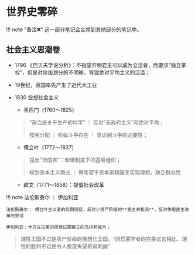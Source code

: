 # 世界史零碎

!!! note "备注❌"
    这一部分笔记会合并到其他部分的笔记中。

## 社会主义思潮卷

- 1796 《巴贝夫学说分析》：不指望开明君主可以成为立法者，而要求“独立掌权”，但是对阶级划分的不明晰，导致绝对平均主义的泛滥；
- 19世纪，英国率先产生了近代大工业
- 1830 空想社会主义
    - 圣西门（1760～1825）

    > “政治是关于生产的科学”  ｜ 反对“无政府主义”和绝对平均 ;
    > 
    > 按劳分配 ｜ 阶级斗争存在 ｜ 意识到斗争的必要性；

    - 傅立叶（1772～1837）
    > 提出“法朗吉”：和谐制度下的基层组织；
    > 
    > 规划资本主义商业 ｜ 寄希望于资本家和国王实现理想，缺乏群众性

    - 欧文（1771～1858）：提倡社会改革


!!! note 法伦斯泰尔 ｜ 伊加利亚
    
    法伦斯泰尔： 傅立叶主义者的后期信徒，反对小资产阶级的**民主共和派**，反对争取民主改革的尝试

    伊加利亚：卡贝在拉美的信徒试图建立的乌托邦城市；


> 理性王国不过是资产阶级的理想化王国，“同启蒙学者的完美诺言相比，理性的胜利不过是令人极度失望的讽刺画”
